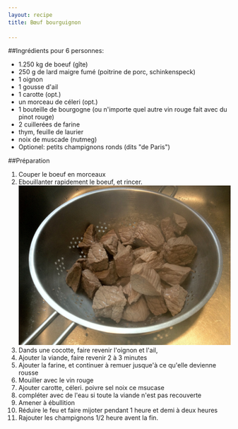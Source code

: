 ```yaml
---
layout: recipe
title: Bœuf bourguignon

---
```


##Ingrédients
pour 6 personnes:

* 1.250 kg de boeuf (gîte)
* 250 g de lard maigre fumé (poitrine de porc, schinkenspeck)
* 1 oignon
* 1 gousse d'ail
* 1 carotte (opt.)
* un morceau de céleri (opt.)
* 1 bouteille de bourgogne (ou n'importe quel autre vin rouge fait avec du pinot rouge)
* 2 cuillerées de farine
* thym, feuille de laurier
* noix de muscade (nutmeg)
* Optionel: petits champignons ronds (dits "de Paris")

##Préparation

1. Couper le boeuf en morceaux
2. Ebouillanter rapidement le boeuf, et rincer.   
![image](img/bourguignon1.jpg)
3. Dands une cocotte, faire revenir l'oignon et l'ail,
4. Ajouter la viande, faire revenir 2 à 3 minutes
5. Ajouter la farine, et continuer à remuer jusque'à ce qu'elle devienne rousse
6. Mouiller avec le vin rouge
7. Ajouter carotte, céleri. poivre sel noix ce msucase
8. compléter avec de l'eau si toute la viande n'est pas recouverte
9. Amener à ébullition
10. Réduire le feu et faire mijoter pendant 1 heure et demi à deux heures
11. Rajouter les champignons 1/2 heure avent la fin.

